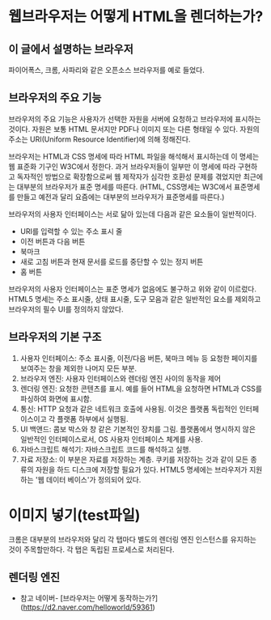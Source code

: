 # 웹브라우저는 어떻게 HTML을 렌더하는가?

## 이 글에서 설명하는 브라우저

파이어폭스, 크롬, 사파리와 같은 오픈소스 브라우저를 예로 들었다.

## 브라우저의 주요 기능

브라우저의 주요 기능은 사용자가 선택한 자원을 서버에 요청하고 브라우저에 표시하는 것이다. 자원은 보통 HTML 문서지만 PDF나 이미지 또는 다른 형태일 수 있다. 자원의 주소는 URI(Uniform Resource Identifier)에 의해 정해진다.

브라우저는 HTML과 CSS 명세에 따라 HTML 파일을 해석해서 표시하는데 이 명세는 웹 표준화 기구인 W3C에서 정한다. 과거 브라우저들이 일부만 이 명세에 따라 구현하고 독자적인 방법으로 확장함으로써 웹 제작자가 심각한 호환성 문제를 겪었지만 최근에는 대부분의 브라우저가 표준 명세를 따른다.
(HTML, CSS명세는 W3C에서 표준명세를 만들고 예전과 달리 요즘에는 대부분의 브라우저가 표준명세를 따른다.)

브라우저의 사용자 인터페이스는 서로 닮아 있는데 다음과 같은 요소들이 일반적이다.

* URI를 입력할 수 있는 주소 표시 줄
* 이전 버튼과 다음 버튼
* 북마크
* 새로 고침 버튼과 현재 문서를 로드를 중단할 수 있는 정지 버튼
* 홈 버튼

브라우저의 사용자 인터페이스는 표준 명세가 없음에도 불구하고 위와 같이 이르렀다. HTML5 명세는 주소 표시줄, 상태 표시줄, 도구 모음과 같은 일반적인 요소를 제외하고 브라우저의 필수 UI를 정의하지 않았다.

## 브라우저의 기본 구조

1. 사용자 인터페이스: 주소 표시줄, 이전/다음 버튼, 북마크 메뉴 등 요청한 페이지를 보여주는 창을 제외한 나머지 모든 부분.
2. 브라우저 엔진: 사용자 인터페이스와 렌더링 엔진 사이의 동작을 제어
3. 렌더링 엔진: 요청한 콘텐츠를 표시. 예를 들어 HTML을 요청하면 HTML과 CSS를 파싱하여 화면에 표시함.
4. 통신: HTTP 요청과 같은 네트워크 호출에 사용됨. 이것은 플랫폼 독립적인 인터페이스이고 각 플랫폼 하부에서 실행됨.
5. UI 백앤드: 콤보 박스와 창 같은 기본적인 장치를 그림. 플랫폼에서 명시하지 않은 일반적인 인터페이스로서, OS 사용자 인터페이스 체계를 사용.
6. 자바스크립트 해석기: 자바스크립트 코드를 해석하고 실행.
7. 자료 저장소: 이 부분은 자료를 저장하는 계층. 쿠키를 저장하는 것과 같이 모든 종류의 자원을 하드 디스크에 저장할 필요가 있다. HTML5 명세에는 브라우저가 지원하는 '웹 데이터 베이스'가 정의되어 있다.

# 이미지 넣기(test파일)

크롬은 대부분의 브라우저와 달리 각 탭마다 별도의 렌더링 엔진 인스턴스를 유지하는 것이 주목할만하다. 각 탭은 독립된 프로세스로 처리된다.

## 렌더링 엔진





* 참고 네이버- [브라우저는 어떻게 동작하는가?] (https://d2.naver.com/helloworld/59361)